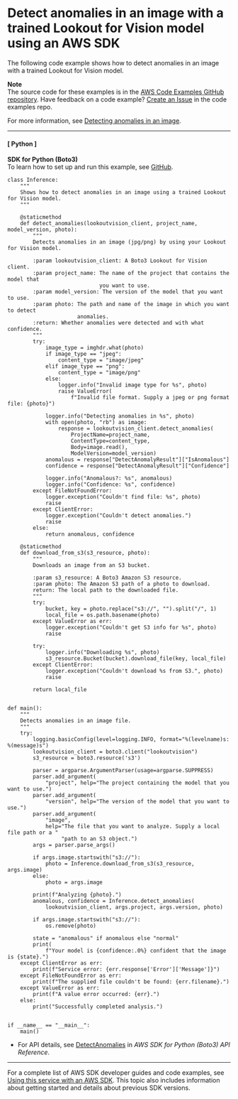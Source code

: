 # Detect anomalies in an image with a trained Lookout for Vision model using an AWS SDK<a name="example_lookoutvision_DetectAnomalies_section"></a>

The following code example shows how to detect anomalies in an image with a trained Lookout for Vision model\.

**Note**  
The source code for these examples is in the [AWS Code Examples GitHub repository](https://github.com/awsdocs/aws-doc-sdk-examples)\. Have feedback on a code example? [Create an Issue](https://github.com/awsdocs/aws-doc-sdk-examples/issues/new/choose) in the code examples repo\. 

For more information, see [Detecting anomalies in an image](https://docs.aws.amazon.com/lookout-for-vision/latest/developer-guide/inference-detect-anomalies.html)\.

------
#### [ Python ]

**SDK for Python \(Boto3\)**  
 To learn how to set up and run this example, see [GitHub](https://github.com/awsdocs/aws-doc-sdk-examples/tree/main/python/example_code/lookoutvision#code-examples)\. 
  

```
class Inference:
    """
    Shows how to detect anomalies in an image using a trained Lookout for Vision model.
    """

    @staticmethod
    def detect_anomalies(lookoutvision_client, project_name, model_version, photo):
        """
        Detects anomalies in an image (jpg/png) by using your Lookout for Vision model.

        :param lookoutvision_client: A Boto3 Lookout for Vision client.
        :param project_name: The name of the project that contains the model that
                             you want to use.
        :param model_version: The version of the model that you want to use.
        :param photo: The path and name of the image in which you want to detect
                      anomalies.
        :return: Whether anomalies were detected and with what confidence.
        """
        try:
            image_type = imghdr.what(photo)
            if image_type == "jpeg":
                content_type = "image/jpeg"
            elif image_type == "png":
                content_type = "image/png"
            else:
                logger.info("Invalid image type for %s", photo)
                raise ValueError(
                    f"Invalid file format. Supply a jpeg or png format file: {photo}")

            logger.info("Detecting anomalies in %s", photo)
            with open(photo, "rb") as image:
                response = lookoutvision_client.detect_anomalies(
                    ProjectName=project_name,
                    ContentType=content_type,
                    Body=image.read(),
                    ModelVersion=model_version)
            anomalous = response["DetectAnomalyResult"]["IsAnomalous"]
            confidence = response["DetectAnomalyResult"]["Confidence"]

            logger.info("Anomalous?: %s", anomalous)
            logger.info("Confidence: %s", confidence)
        except FileNotFoundError:
            logger.exception("Couldn't find file: %s", photo)
            raise
        except ClientError:
            logger.exception("Couldn't detect anomalies.")
            raise
        else:
            return anomalous, confidence

    @staticmethod
    def download_from_s3(s3_resource, photo):
        """
        Downloads an image from an S3 bucket.

        :param s3_resource: A Boto3 Amazon S3 resource.
        :param photo: The Amazon S3 path of a photo to download.
        return: The local path to the downloaded file.
        """
        try:
            bucket, key = photo.replace("s3://", "").split("/", 1)
            local_file = os.path.basename(photo)
        except ValueError as err:
            logger.exception("Couldn't get S3 info for %s", photo)
            raise

        try:
            logger.info("Downloading %s", photo)
            s3_resource.Bucket(bucket).download_file(key, local_file)
        except ClientError:
            logger.exception("Couldn't download %s from S3.", photo)
            raise

        return local_file


def main():
    """
    Detects anomalies in an image file.
    """
    try:
        logging.basicConfig(level=logging.INFO, format="%(levelname)s: %(message)s")
        lookoutvision_client = boto3.client("lookoutvision")
        s3_resource = boto3.resource('s3')

        parser = argparse.ArgumentParser(usage=argparse.SUPPRESS)
        parser.add_argument(
            "project", help="The project containing the model that you want to use.")
        parser.add_argument(
            "version", help="The version of the model that you want to use.")
        parser.add_argument(
            "image",
            help="The file that you want to analyze. Supply a local file path or a "
                 "path to an S3 object.")
        args = parser.parse_args()

        if args.image.startswith("s3://"):
            photo = Inference.download_from_s3(s3_resource, args.image)
        else:
            photo = args.image

        print(f"Analyzing {photo}.")
        anomalous, confidence = Inference.detect_anomalies(
            lookoutvision_client, args.project, args.version, photo)

        if args.image.startswith("s3://"):
            os.remove(photo)

        state = "anomalous" if anomalous else "normal"
        print(
            f"Your model is {confidence:.0%} confident that the image is {state}.")
    except ClientError as err:
        print(f"Service error: {err.response['Error']['Message']}")
    except FileNotFoundError as err:
        print(f"The supplied file couldn't be found: {err.filename}.")
    except ValueError as err:
        print(f"A value error occurred: {err}.")
    else:
        print("Successfully completed analysis.")


if __name__ == "__main__":
    main()
```
+  For API details, see [DetectAnomalies](https://docs.aws.amazon.com/goto/boto3/lookoutvision-2020-11-20/DetectAnomalies) in *AWS SDK for Python \(Boto3\) API Reference*\. 

------

For a complete list of AWS SDK developer guides and code examples, see [Using this service with an AWS SDK](sdk-general-information-section.md)\. This topic also includes information about getting started and details about previous SDK versions\.